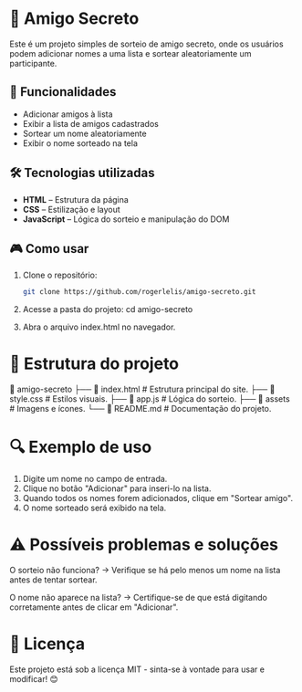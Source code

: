 # 🎁 Amigo Secreto

Este é um projeto simples de sorteio de amigo secreto, onde os usuários podem adicionar nomes a uma lista e sortear aleatoriamente um participante.  

## 🚀 Funcionalidades

- Adicionar amigos à lista
- Exibir a lista de amigos cadastrados
- Sortear um nome aleatoriamente
- Exibir o nome sorteado na tela

## 🛠️ Tecnologias utilizadas

- **HTML** – Estrutura da página
- **CSS** – Estilização e layout
- **JavaScript** – Lógica do sorteio e manipulação do DOM

## 🎮 Como usar

1. Clone o repositório:
   ```bash
   git clone https://github.com/rogerlelis/amigo-secreto.git

2. Acesse a pasta do projeto:
  cd amigo-secreto

3. Abra o arquivo index.html no navegador.

# 📌 Estrutura do projeto

📁 amigo-secreto
├── 📄 index.html   # Estrutura principal do site.
├── 📄 style.css    # Estilos visuais.
├── 📄 app.js       # Lógica do sorteio.
├── 📁 assets       # Imagens e ícones.
└── 📄 README.md    # Documentação do projeto.

# 🔍 Exemplo de uso

1. Digite um nome no campo de entrada.
2. Clique no botão "Adicionar" para inseri-lo na lista.
3. Quando todos os nomes forem adicionados, clique em "Sortear amigo".
4. O nome sorteado será exibido na tela.

# ⚠️ Possíveis problemas e soluções
O sorteio não funciona?
→ Verifique se há pelo menos um nome na lista antes de tentar sortear.

O nome não aparece na lista?
→ Certifique-se de que está digitando corretamente antes de clicar em "Adicionar".

# 📜 Licença

Este projeto está sob a licença MIT - sinta-se à vontade para usar e modificar! 😊
